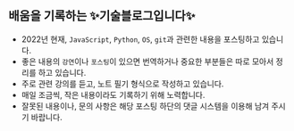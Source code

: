 ## 배움을 기록하는 ✨기술블로그입니다✨

- 2022년 현재, `JavaScript`, `Python`, `OS`, `git`과 관련한 내용을 포스팅하고 있습니다.
- 좋은 내용의 `강연`이나 `포스팅`이 있으면 번역하거나 중요한 부분들은 따로 모아서 정리를 하고 있습니다.
- 주로 관련 강의를 듣고, 노트 필기 형식으로 작성하고 있습니다.
- 매일 조금씩, 작은 내용이라도 기록하기 위해 노력합니다.
- 잘못된 내용이나, 문의 사항은 해당 포스팅 하단의 댓글 시스템을 이용해 남겨 주시기 바랍니다.

